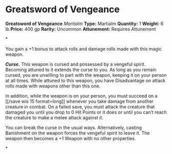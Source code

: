 # Greatsword of Vengeance

**Greatsword of Vengeance**
_Martialm_
**Type:** Martialm
**Quantity:** 1
**Weight:** 6 lb
**Price:** 400 gp
**Rarity:** Uncommon
**Attunement:** Requires Attunement

*<p>You gain a +1 bonus to attack rolls and damage rolls made with this magic weapon.

***Curse.*** This weapon is cursed and possessed by a vengeful spirit. Becoming attuned to it extends the curse to you. As long as you remain cursed, you are unwilling to part with the weapon, keeping it on your person at all times. While attuned to this weapon, you have Disadvantage on attack rolls made with weapons other than this one.

In addition, while the weapon is on your person, you must succeed on a [[/save wis 15 format=long]] whenever you take damage from another creature in combat. On a failed save, you must attack the creature that damaged you until you drop to 0 Hit Points or it does or until you can’t reach the creature to make a melee attack against it.

You can break the curse in the usual ways. Alternatively, casting Banishment on the weapon forces the vengeful spirit to leave it. The weapon then becomes a +1 Weapon with no other properties.</p>*